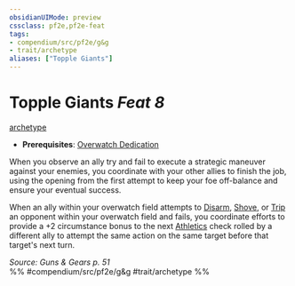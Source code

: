```yaml
---
obsidianUIMode: preview
cssclass: pf2e,pf2e-feat
tags:
- compendium/src/pf2e/g&g
- trait/archetype
aliases: ["Topple Giants"]
---
```

# Topple Giants  *Feat 8*  
[archetype](/rules/traits/archetype.md)  

- **Prerequisites**: [Overwatch Dedication](/compendium/feats/overwatch-dedication-g-g.md)

When you observe an ally try and fail to execute a strategic maneuver against your enemies, you coordinate with your other allies to finish the job, using the opening from the first attempt to keep your foe off-balance and ensure your eventual success.

When an ally within your overwatch field attempts to [Disarm](/rules/actions/disarm.md), [Shove](/rules/actions/shove.md), or [Trip](/rules/actions/trip.md) an opponent within your overwatch field and fails, you coordinate efforts to provide a +2 circumstance bonus to the next [Athletics](/compendium/skills.md#Athletics) check rolled by a different ally to attempt the same action on the same target before that target's next turn.

*Source: Guns & Gears p. 51*  
%% #compendium/src/pf2e/g&g #trait/archetype %%